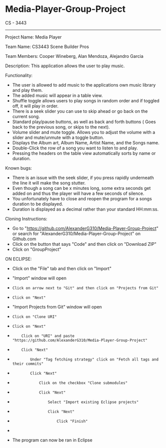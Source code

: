 # Media-Player-Group-Project
CS - 3443

----------------------------------------------------------------------------------
Project Name:
Media Player

Team Name:
CS3443 Scene Builder Pros

Team Members:
Cooper Wineberg,
Alan Mendoza,
Alejandro Garcia

Description:
This application allows the user to play music.

Functionality:
- The user is allowed to add music to the applications own music library and play them.
- The added music will appear in a table view.
- Shuffle toggle allows users to play songs in random order and if toggled off, it will play in order.
- There is a seek slider you can use to skip ahead or go back on the current song.
- Standard play/pause buttons, as well as back and forth buttons ( Goes back to the previous song, or skips to the next).
- Volume slider and mute toggle. Allows you to adjust the volume with a slider and mute/unmute with a toggle button.
- Displays the Album art, Album Name, Artist Name, and the Songs name.
- Double-Click the row of a song you want to listen to and play.
- Pressing the headers on the table view automatically sorts by name or duration.

Known bugs: 
- There is an issue with the seek slider, if you press rapidly underneath the line it will make the song stutter.
- Even though a song can be x minutes long, some extra seconds get added on and thus the player will have a few seconds of silence.
- You unfortunately have to close and reopen the program for a songs duration to be displayed.
- Duration is displayed as a decimal rather than your standard HH:mm:ss.

Cloning Instructions:
- Go to "https://github.com/AlexanderG310/Media-Player-Group-Project" or search for "AlexanderG310/Media-Player-Group-Project" on Github.com
- Click on the button that says "Code" and then click on "Download ZIP"
- Click on "GroupProject"

ON ECLIPSE:
- Click on the "File" tab and then click on "Import"

- "Import" window will open 
-     Click on arrow next to "Git" and then click on "Projects from Git"
-     Click on "Next"

- "Import Projects from Git" window will open
-     Click on "Clone URI"
-     Click on "Next"
-         Click on "URI" and paste "https://github.com/AlexanderG310/Media-Player-Group-Project"
-         Click "Next"
-             Under "Tag fetching strategy" click on "Fetch all tags and their commits"
-             Click "Next"
-                 Click on the checkbox "Clone submodules"
-                 Click "Next"
-                     Select "Import existing Eclipse projects"
-                     Click "Next"
-                         Click "Finish"
-
-  The program can now be ran in Eclipse

